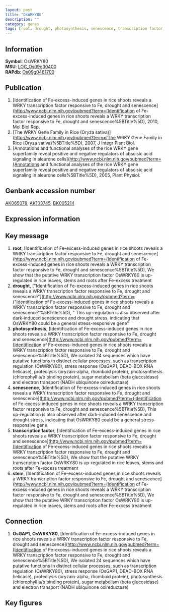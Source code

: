 ```yaml
---
layout: post
title: "OsWRKY80"
description: ""
category: genes
tags: [root, drought, photosynthesis, senescence, transcription factor, stem, Gene]
---
```


## Information
__Symbol__: OsWRKY80  
__MSU__: [LOC_Os09g30400](http://rice.plantbiology.msu.edu/cgi-bin/ORF_infopage.cgi?orf=LOC_Os09g30400)  
__RAPdb__: [Os09g0481700](http://rapdb.dna.affrc.go.jp/viewer/gbrowse_details/irgsp1?name=Os09g0481700)  

## Publication
1. [Identification of Fe-excess-induced genes in rice shoots reveals a WRKY transcription factor responsive to Fe, drought and senescence](http://www.ncbi.nlm.nih.gov/pubmed?term=(Identification of Fe-excess-induced genes in rice shoots reveals a WRKY transcription factor responsive to Fe, drought and senescence%5BTitle%5D), 2010, Mol Biol Rep.
2. [The WRKY Gene Family in Rice (Oryza sativa)](http://www.ncbi.nlm.nih.gov/pubmed?term=(The WRKY Gene Family in Rice (Oryza sativa)%5BTitle%5D), 2007, J Integr Plant Biol.
3. [Annotations and functional analyses of the rice WRKY gene superfamily reveal positive and negative regulators of abscisic acid signaling in aleurone cells](http://www.ncbi.nlm.nih.gov/pubmed?term=(Annotations and functional analyses of the rice WRKY gene superfamily reveal positive and negative regulators of abscisic acid signaling in aleurone cells%5BTitle%5D), 2005, Plant Physiol.

## Genbank accession number
[AK065078](http://www.ncbi.nlm.nih.gov/nuccore/AK065078), [AK103745](http://www.ncbi.nlm.nih.gov/nuccore/AK103745), [BK005214](http://www.ncbi.nlm.nih.gov/nuccore/BK005214)

## Expression information

## Key message
1. __root__, [Identification of Fe-excess-induced genes in rice shoots reveals a WRKY transcription factor responsive to Fe, drought and senescence](http://www.ncbi.nlm.nih.gov/pubmed?term=(Identification of Fe-excess-induced genes in rice shoots reveals a WRKY transcription factor responsive to Fe, drought and senescence%5BTitle%5D),  We show that the putative WRKY transcription factor OsWRKY80 is up-regulated in rice leaves, stems and roots after Fe-excess treatment
2. __drought__, ["Identification of Fe-excess-induced genes in rice shoots reveals a WRKY transcription factor responsive to Fe, drought and senescence"](http://www.ncbi.nlm.nih.gov/pubmed?term=("Identification of Fe-excess-induced genes in rice shoots reveals a WRKY transcription factor responsive to Fe, drought and senescence"%5BTitle%5D), " This up-regulation is also observed after dark-induced senescence and drought stress, indicating that OsWRKY80 could be a general stress-responsive gene"
3. __photosynthesis__, [Identification of Fe-excess-induced genes in rice shoots reveals a WRKY transcription factor responsive to Fe, drought and senescence](http://www.ncbi.nlm.nih.gov/pubmed?term=(Identification of Fe-excess-induced genes in rice shoots reveals a WRKY transcription factor responsive to Fe, drought and senescence%5BTitle%5D),  We isolated 24 sequences which have putative functions in distinct cellular processes, such as transcription regulation (OsWRKY80), stress response (OsGAP1, DEAD-BOX RNA helicase), proteolysis (oryzain-alpha, rhomboid protein), photosynthesis (chlorophyll a/b binding protein), sugar metabolism (beta glucosidase) and electron transport (NADH ubiquinone oxireductase)
4. __senescence__, [Identification of Fe-excess-induced genes in rice shoots reveals a WRKY transcription factor responsive to Fe, drought and senescence](http://www.ncbi.nlm.nih.gov/pubmed?term=(Identification of Fe-excess-induced genes in rice shoots reveals a WRKY transcription factor responsive to Fe, drought and senescence%5BTitle%5D),  This up-regulation is also observed after dark-induced senescence and drought stress, indicating that OsWRKY80 could be a general stress-responsive gene
5. __transcription factor__, [Identification of Fe-excess-induced genes in rice shoots reveals a WRKY transcription factor responsive to Fe, drought and senescence](http://www.ncbi.nlm.nih.gov/pubmed?term=(Identification of Fe-excess-induced genes in rice shoots reveals a WRKY transcription factor responsive to Fe, drought and senescence%5BTitle%5D),  We show that the putative WRKY transcription factor OsWRKY80 is up-regulated in rice leaves, stems and roots after Fe-excess treatment
6. __stem__, [Identification of Fe-excess-induced genes in rice shoots reveals a WRKY transcription factor responsive to Fe, drought and senescence](http://www.ncbi.nlm.nih.gov/pubmed?term=(Identification of Fe-excess-induced genes in rice shoots reveals a WRKY transcription factor responsive to Fe, drought and senescence%5BTitle%5D),  We show that the putative WRKY transcription factor OsWRKY80 is up-regulated in rice leaves, stems and roots after Fe-excess treatment

## Connection
1. __OsGAP1__, __OsWRKY80__, [Identification of Fe-excess-induced genes in rice shoots reveals a WRKY transcription factor responsive to Fe, drought and senescence](http://www.ncbi.nlm.nih.gov/pubmed?term=(Identification of Fe-excess-induced genes in rice shoots reveals a WRKY transcription factor responsive to Fe, drought and senescence%5BTitle%5D),  We isolated 24 sequences which have putative functions in distinct cellular processes, such as transcription regulation (OsWRKY80), stress response (OsGAP1, DEAD-BOX RNA helicase), proteolysis (oryzain-alpha, rhomboid protein), photosynthesis (chlorophyll a/b binding protein), sugar metabolism (beta glucosidase) and electron transport (NADH ubiquinone oxireductase)

## Key figures


